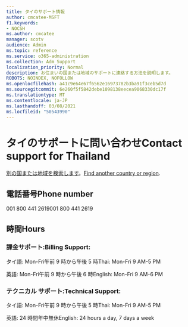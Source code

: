 ```yaml
---
title: タイのサポート情報
author: cmcatee-MSFT
f1.keywords:
- NOCSH
ms.author: cmcatee
manager: scotv
audience: Admin
ms.topic: reference
ms.service: o365-administration
ms.collection: Adm_Support
localization_priority: Normal
description: お住まいの国または地域のサポートに連絡する方法を説明します。
ROBOTS: NOINDEX, NOFOLLOW
ms.openlocfilehash: a41c9e64e67f6562e16973782b3ba91f3ceb5d7d
ms.sourcegitcommit: 6e260f5f5842debe1098138eecea9068330dc17f
ms.translationtype: MT
ms.contentlocale: ja-JP
ms.lasthandoff: 03/08/2021
ms.locfileid: "50543990"
---
```

# <a name="contact-support-for-thailand"></a><span data-ttu-id="7d8c1-103">タイのサポートに問い合わせ</span><span class="sxs-lookup"><span data-stu-id="7d8c1-103">Contact support for Thailand</span></span>

<span data-ttu-id="7d8c1-104">[別の国または地域を検索します](../contact-support-for-business-products.md)。</span><span class="sxs-lookup"><span data-stu-id="7d8c1-104">[Find another country or region](../contact-support-for-business-products.md).</span></span>

## <a name="phone-number"></a><span data-ttu-id="7d8c1-105">電話番号</span><span class="sxs-lookup"><span data-stu-id="7d8c1-105">Phone number</span></span>
<span data-ttu-id="7d8c1-106">001 800 441 2619</span><span class="sxs-lookup"><span data-stu-id="7d8c1-106">001 800 441 2619</span></span>

## <a name="hours"></a><span data-ttu-id="7d8c1-107">時間</span><span class="sxs-lookup"><span data-stu-id="7d8c1-107">Hours</span></span>
### <a name="billing-support"></a><span data-ttu-id="7d8c1-108">課金サポート:</span><span class="sxs-lookup"><span data-stu-id="7d8c1-108">Billing Support:</span></span>

<span data-ttu-id="7d8c1-109">タイ語: Mon-Fri午前 9 時から午後 5 時</span><span class="sxs-lookup"><span data-stu-id="7d8c1-109">Thai: Mon-Fri 9 AM-5 PM</span></span>

<span data-ttu-id="7d8c1-110">英語: Mon-Fri午前 9 時から午後 6 時</span><span class="sxs-lookup"><span data-stu-id="7d8c1-110">English: Mon-Fri 9 AM-6 PM</span></span>

### <a name="technical-support"></a><span data-ttu-id="7d8c1-111">テクニカル サポート:</span><span class="sxs-lookup"><span data-stu-id="7d8c1-111">Technical Support:</span></span>

<span data-ttu-id="7d8c1-112">タイ語: Mon-Fri午前 9 時から午後 5 時</span><span class="sxs-lookup"><span data-stu-id="7d8c1-112">Thai: Mon-Fri 9 AM-5 PM</span></span>

<span data-ttu-id="7d8c1-113">英語: 24 時間年中無休</span><span class="sxs-lookup"><span data-stu-id="7d8c1-113">English: 24 hours a day, 7 days a week</span></span>
